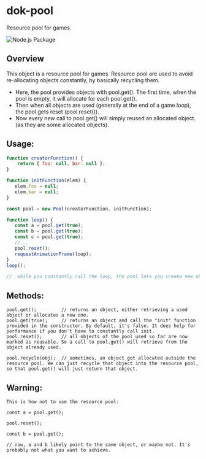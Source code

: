 # dok-pool
Resource pool for games.

![Node.js Package](https://github.com/jacklehamster/dok-pool/workflows/Node.js%20Package/badge.svg)

## Overview

This object is a resource pool for games. Resource pool are used to avoid re-allocating objects constantly, by basically recycling them.

- Here, the pool provides objects with pool.get(). The first time, when the pool is empty, it will allocate for each pool.get().
- Then when all objects are used (generally at the end of a game loop), the pool gets reset (pool.reset()).
- Now every new call to pool.get() will simply reused an allocated object. (as they are some allocated objects).

## Usage:

```javascript
function creatorFunction() {
    return { foo: null, bar: null };
}

function initFunction(elem) {
   elem.foo = null;
   elem.bar = null;
}

const pool = new Pool(creatorFunction, initFunction);

function loop() {
   const a = pool.get(true);
   const b = pool.get(true);
   const c = pool.get(true);
   //...
   pool.reset();
   requestAnimationFrame(loop);
}
loop();

//  while you constantly call the loop, the pool lets you create new objects without allocating them.

```

## Methods:
```
pool.get();         // returns an object, either retrieving a used object or allocates a new one.
pool.get(true);     // returns an object and call the "init" function provided in the constructor. By default, it's false. It does help for performance if you don't have to constantly call init.
pool.reset();       // all objects of the pool used so far are now marked as reusable. So a call to pool.get() will retrieve from the object already used.

pool.recycle(obj);  // sometimes, an object got allocated outside the resource pool. We can just recycle that object into the resource pool, so that pool.get() will just return that object.

```

## Warning:
```
This is how not to use the resource pool:

const a = pool.get();

pool.reset();

const b = pool.get();

// now, a and b likely point to the same object, or maybe not. It's probably not what you want to achieve.



```


